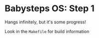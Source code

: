 # Babysteps OS: Step 1

Hangs infinitely, but it's some progress!

Look in the `Makefile` for build information
